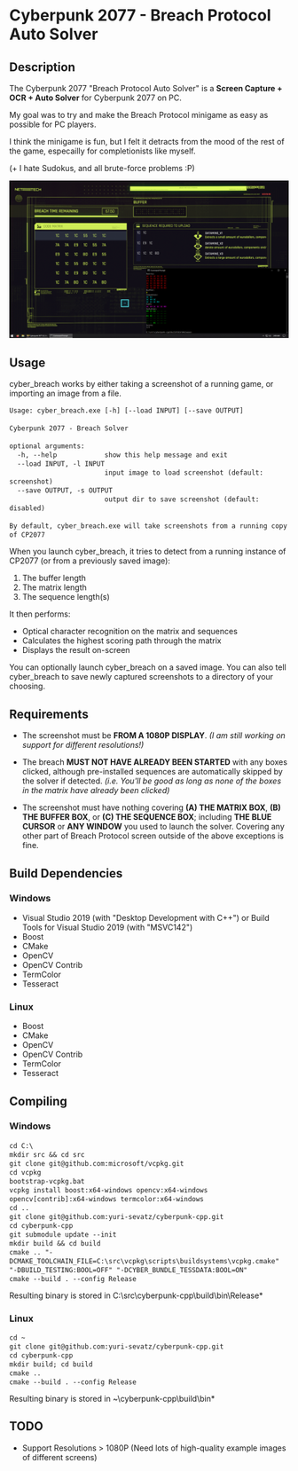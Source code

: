 # Cyberpunk 2077 - Breach Protocol Auto Solver

## Description

The Cyberpunk 2077 "Breach Protocol Auto Solver" is a **Screen Capture + OCR + Auto Solver** for Cyberpunk 2077 on PC.

My goal was to try and make the Breach Protocol minigame as easy as possible for PC players.

I think the minigame is fun, but I felt it detracts from the mood of the rest of the game, especailly for completionists like myself.

(+ I hate Sudokus, and all brute-force problems :P)

![Screenshot](/SCREENSHOT.png?raw=true "Optional Title")

## Usage

cyber_breach works by either taking a screenshot of a running game, or importing an image from a file.


```
Usage: cyber_breach.exe [-h] [--load INPUT] [--save OUTPUT]

Cyberpunk 2077 - Breach Solver
  
optional arguments:
  -h, --help            show this help message and exit
  --load INPUT, -l INPUT
                        input image to load screenshot (default: screenshot)
  --save OUTPUT, -s OUTPUT
                        output dir to save screenshot (default: disabled)

By default, cyber_breach.exe will take screenshots from a running copy of CP2077
```

When you launch cyber_breach, it tries to detect from a running instance of CP2077 (or from a previously saved image):

1. The buffer length
2. The matrix length
3. The sequence length(s)

It then performs:

- Optical character recognition on the matrix and sequences
- Calculates the highest scoring path through the matrix
- Displays the result on-screen

You can optionally launch cyber_breach on a saved image.  You can also tell cyber_breach to save newly captured screenshots to a directory of your choosing.

## Requirements

- The screenshot must be **FROM A 1080P DISPLAY**.  *(I am still working on support for different resolutions!)*

- The breach **MUST NOT HAVE ALREADY BEEN STARTED** with any boxes clicked, although pre-installed sequences are automatically skipped by the solver if detected.  *(i.e. You'll be good as long as none of the boxes in the matrix have already been clicked)*

- The screenshot must have nothing covering **(A) THE MATRIX BOX**, **(B) THE BUFFER BOX**, or **(C) THE SEQUENCE BOX**; including **THE BLUE CURSOR** or **ANY WINDOW** you used to launch the solver.  Covering any other part of Breach Protocol screen outside of the above exceptions is fine.

## Build Dependencies

### Windows

- Visual Studio 2019 (with "Desktop Development with C++") or Build Tools for Visual Studio 2019 (with "MSVC142")
- Boost
- CMake
- OpenCV
- OpenCV Contrib
- TermColor
- Tesseract

### Linux

- Boost
- CMake
- OpenCV
- OpenCV Contrib
- TermColor
- Tesseract

## Compiling

### Windows
```
cd C:\
mkdir src && cd src
git clone git@github.com:microsoft/vcpkg.git
cd vcpkg
bootstrap-vcpkg.bat
vcpkg install boost:x64-windows opencv:x64-windows opencv[contrib]:x64-windows termcolor:x64-windows
cd ..
git clone git@github.com:yuri-sevatz/cyberpunk-cpp.git
cd cyberpunk-cpp
git submodule update --init
mkdir build && cd build
cmake .. "-DCMAKE_TOOLCHAIN_FILE=C:\src\vcpkg\scripts\buildsystems\vcpkg.cmake" "-DBUILD_TESTING:BOOL=OFF" "-DCYBER_BUNDLE_TESSDATA:BOOL=ON"
cmake --build . --config Release
```

Resulting binary is stored in C:\src\cyberpunk-cpp\build\bin\Release\*

### Linux

```
cd ~
git clone git@github.com:yuri-sevatz/cyberpunk-cpp.git
cd cyberpunk-cpp
mkdir build; cd build
cmake ..
cmake --build . --config Release
```

Resulting binary is stored in ~\cyberpunk-cpp\build\bin\*

## TODO

- Support Resolutions > 1080P (Need lots of high-quality example images of different screens)
